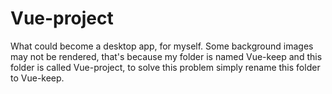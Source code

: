 # Vue-project
What could become a desktop app, for myself.
Some background images may not be rendered, that's because my folder is named Vue-keep and this folder is called Vue-project, to solve this problem simply rename this folder to Vue-keep.
